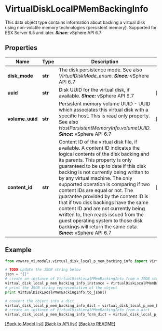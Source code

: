 # VirtualDiskLocalPMemBackingInfo

This data object type contains information about backing a virtual disk using non-volatile memory technologies (persistent memory).  Supported for ESX Server 6.5 and later.  ***Since:*** vSphere API 6.7 

## Properties
Name | Type | Description | Notes
------------ | ------------- | ------------- | -------------
**disk_mode** | **str** | The disk persistence mode.  See also *VirtualDiskMode_enum*.  ***Since:*** vSphere API 6.7  | 
**uuid** | **str** | Disk UUID for the virtual disk, if available.  ***Since:*** vSphere API 6.7  | [optional] 
**volume_uuid** | **str** | Persistent memory volume UUID - UUID which associates this virtual disk with a specific host.  This is read only property.  See also *HostPersistentMemoryInfo.volumeUUID*.  ***Since:*** vSphere API 6.7  | [optional] 
**content_id** | **str** | Content ID of the virtual disk file, if available.  A content ID indicates the logical contents of the disk backing and its parents.  This property is only guaranteed to be up to date if this disk backing is not currently being written to by any virtual machine.  The only supported operation is comparing if two content IDs are equal or not. The guarantee provided by the content ID is that if two disk backings have the same content ID and are not currently being written to, then reads issued from the guest operating system to those disk backings will return the same data.  ***Since:*** vSphere API 6.7  | [optional] 

## Example

```python
from vmware_vi.models.virtual_disk_local_p_mem_backing_info import VirtualDiskLocalPMemBackingInfo

# TODO update the JSON string below
json = "{}"
# create an instance of VirtualDiskLocalPMemBackingInfo from a JSON string
virtual_disk_local_p_mem_backing_info_instance = VirtualDiskLocalPMemBackingInfo.from_json(json)
# print the JSON string representation of the object
print VirtualDiskLocalPMemBackingInfo.to_json()

# convert the object into a dict
virtual_disk_local_p_mem_backing_info_dict = virtual_disk_local_p_mem_backing_info_instance.to_dict()
# create an instance of VirtualDiskLocalPMemBackingInfo from a dict
virtual_disk_local_p_mem_backing_info_form_dict = virtual_disk_local_p_mem_backing_info.from_dict(virtual_disk_local_p_mem_backing_info_dict)
```
[[Back to Model list]](../README.md#documentation-for-models) [[Back to API list]](../README.md#documentation-for-api-endpoints) [[Back to README]](../README.md)


